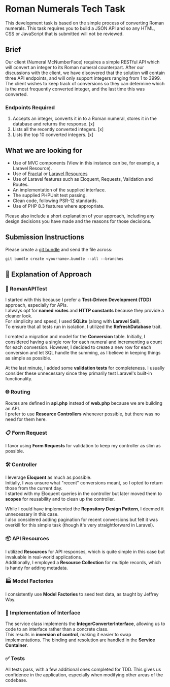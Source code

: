 # Roman Numerals Tech Task
This development task is based on the simple process of converting Roman numerals. 
This task requires you to build a JSON API and so any HTML, CSS or JavaScript that is submitted will not be reviewed.

## Brief
Our client (Numeral McNumberFace) requires a simple RESTful API which will convert an integer to its 
Roman numeral counterpart. After our discussions with the client, we have discovered that the solution 
will contain three API endpoints, and will only support integers ranging from 1 to 3999. 
The client wishes to keep track of conversions so they can determine which is the most frequently converted integer, and the last time this was converted.

### Endpoints Required
1. Accepts an integer, converts it in to a Roman numeral, stores it in the database 
and returns the response. [x]
2. Lists all the recently converted integers. [x]
3. Lists the top 10 converted integers. [x]

## What we are looking for
- Use of MVC components (View in this instance can be, for example, a Laravel Resource).
- Use of [Fractal](https://fractal.thephpleague.com/) or [Laravel Resources](https://laravel.com/docs/eloquent-resources)
- Use of Laravel features such as Eloquent, Requests, Validation and Routes.
- An implementation of the supplied interface.
- The supplied PHPUnit test passing.
- Clean code, following PSR-12 standards.
- Use of PHP 8.3 features where appropriate.

Please also include a short explanation of your approach, including any design decisions you have made and the reasons for those decisions.

## Submission Instructions
Please create a [git bundle](https://git-scm.com/docs/git-bundle/) and send the file across:
```
git bundle create <yourname>.bundle --all --branches
```

## 🚀 Explanation of Approach

### 🧪 RomanAPITest
I started with this because I prefer a **Test-Driven Development (TDD)** approach, especially for APIs.  
I always opt for **named routes** and **HTTP constants** because they provide a cleaner look.  
For simplicity and speed, I used **SQLite** (along with **Laravel Sail**).  
To ensure that all tests run in isolation, I utilized the **RefreshDatabase** trait.

I created a migration and model for the **Conversion** table. Initially, I considered having a single row for each numeral and incrementing a count for each conversion. However, I decided to create a new row for each conversion and let SQL handle the summing, as I believe in keeping things as simple as possible.

At the last minute, I added some **validation tests** for completeness. I usually consider these unnecessary since they primarily test Laravel's built-in functionality.

### 🌐 Routing
Routes are defined in **api.php** instead of **web.php** because we are building an API.  
I prefer to use **Resource Controllers** whenever possible, but there was no need for them here.

### 📋 Form Request
I favor using **Form Requests** for validation to keep my controller as slim as possible.

### 🛠️ Controller
I leverage **Eloquent** as much as possible.  
Initially, I was unsure what "recent" conversions meant, so I opted to return those from the current day.  
I started with my Eloquent queries in the controller but later moved them to **scopes** for reusability and to clean up the controller.

While I could have implemented the **Repository Design Pattern**, I deemed it unnecessary in this case.  
I also considered adding pagination for recent conversions but felt it was overkill for this simple task (though it's very straightforward in Laravel).

### 📦 API Resources
I utilized **Resources** for API responses, which is quite simple in this case but invaluable in real-world applications.  
Additionally, I employed a **Resource Collection** for multiple records, which is handy for adding metadata.

### 🏭 Model Factories
I consistently use **Model Factories** to seed test data, as taught by Jeffrey Way.

### 🔌 Implementation of Interface
The service class implements the **IntegerConverterInterface**, allowing us to code to an interface rather than a concrete class.  
This results in **inversion of control**, making it easier to swap implementations. The binding and resolution are handled in the **Service Container**.

### ✅ Tests
All tests pass, with a few additional ones completed for TDD. This gives us confidence in the application, especially when modifying other areas of the codebase.
